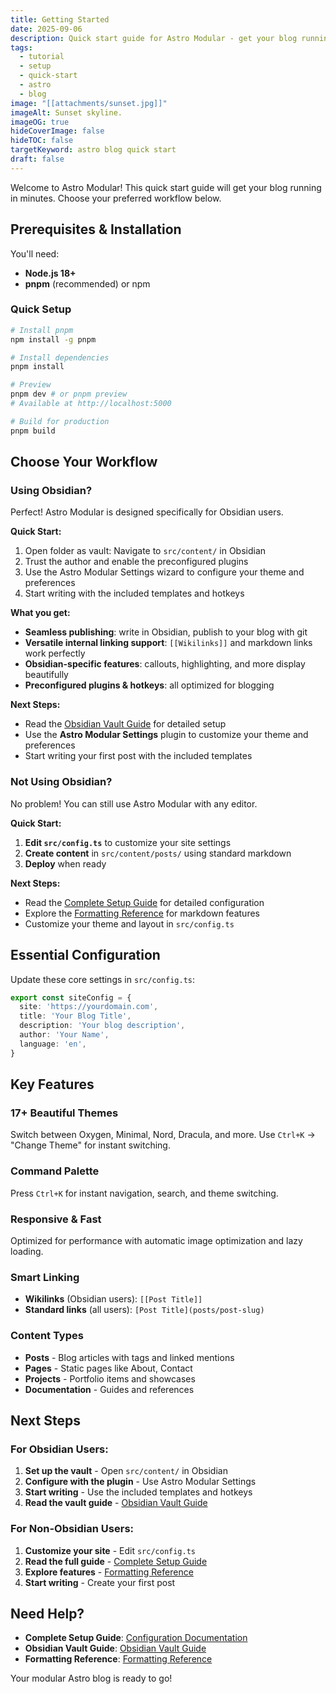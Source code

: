 ```yaml
---
title: Getting Started
date: 2025-09-06
description: Quick start guide for Astro Modular - get your blog running in minutes.
tags:
  - tutorial
  - setup
  - quick-start
  - astro
  - blog
image: "[[attachments/sunset.jpg]]"
imageAlt: Sunset skyline.
imageOG: true
hideCoverImage: false
hideTOC: false
targetKeyword: astro blog quick start
draft: false
---
```

Welcome to Astro Modular! This quick start guide will get your blog running in minutes. Choose your preferred workflow below.

## Prerequisites & Installation

You'll need:
- **Node.js 18+**
- **pnpm** (recommended) or npm

### Quick Setup

```bash
# Install pnpm
npm install -g pnpm

# Install dependencies
pnpm install

# Preview
pnpm dev # or pnpm preview
# Available at http://localhost:5000

# Build for production
pnpm build
```

## Choose Your Workflow

### Using Obsidian?

Perfect! Astro Modular is designed specifically for Obsidian users.

**Quick Start:**
1. Open folder as vault: Navigate to `src/content/` in Obsidian
2. Trust the author and enable the preconfigured plugins
3. Use the Astro Modular Settings wizard to configure your theme and preferences
4. Start writing with the included templates and hotkeys

**What you get:**
- **Seamless publishing**: write in Obsidian, publish to your blog with git
- **Versatile internal linking support**: `[[Wikilinks]]` and markdown links work perfectly
- **Obsidian-specific features**: callouts, highlighting, and more display beautifully
- **Preconfigured plugins & hotkeys**: all optimized for blogging

**Next Steps:**
- Read the [Obsidian Vault Guide](obsidian-vault-guide.md) for detailed setup
- Use the **Astro Modular Settings** plugin to customize your theme and preferences
- Start writing your first post with the included templates

### **Not Using Obsidian?**

No problem! You can still use Astro Modular with any editor.

**Quick Start:**
1. **Edit `src/config.ts`** to customize your site settings
2. **Create content** in `src/content/posts/` using standard markdown
3. **Deploy** when ready

**Next Steps:**
- Read the [Complete Setup Guide](docs/configuration.md) for detailed configuration
- Explore the [Formatting Reference](formatting-reference.md) for markdown features
- Customize your theme and layout in `src/config.ts`

## Essential Configuration

Update these core settings in `src/config.ts`:

```typescript
export const siteConfig = {
  site: 'https://yourdomain.com',
  title: 'Your Blog Title',
  description: 'Your blog description',
  author: 'Your Name',
  language: 'en',
}
```

## Key Features

### **17+ Beautiful Themes**
Switch between Oxygen, Minimal, Nord, Dracula, and more. Use `Ctrl+K` → "Change Theme" for instant switching.

### **Command Palette**
Press `Ctrl+K` for instant navigation, search, and theme switching.

### **Responsive & Fast**
Optimized for performance with automatic image optimization and lazy loading.

### **Smart Linking**
- **Wikilinks** (Obsidian users): `[[Post Title]]`
- **Standard links** (all users): `[Post Title](posts/post-slug)`

### **Content Types**
- **Posts** - Blog articles with tags and linked mentions
- **Pages** - Static pages like About, Contact
- **Projects** - Portfolio items and showcases
- **Documentation** - Guides and references

## Next Steps

### For Obsidian Users:
1. **Set up the vault** - Open `src/content/` in Obsidian
2. **Configure with the plugin** - Use Astro Modular Settings
3. **Start writing** - Use the included templates and hotkeys
4. **Read the vault guide** - [Obsidian Vault Guide](obsidian-vault-guide.md)

### For Non-Obsidian Users:
1. **Customize your site** - Edit `src/config.ts`
2. **Read the full guide** - [Complete Setup Guide](docs/configuration.md)
3. **Explore features** - [Formatting Reference](formatting-reference.md)
4. **Start writing** - Create your first post

## Need Help?

- **Complete Setup Guide**: [Configuration Documentation](docs/configuration.md)
- **Obsidian Vault Guide**: [Obsidian Vault Guide](obsidian-vault-guide.md)
- **Formatting Reference**: [Formatting Reference](posts/formatting-reference.md)

Your modular Astro blog is ready to go!